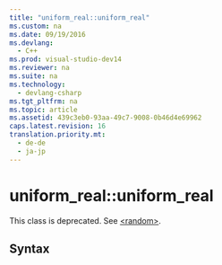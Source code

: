 ```yaml
---
title: "uniform_real::uniform_real"
ms.custom: na
ms.date: 09/19/2016
ms.devlang: 
  - C++
ms.prod: visual-studio-dev14
ms.reviewer: na
ms.suite: na
ms.technology: 
  - devlang-csharp
ms.tgt_pltfrm: na
ms.topic: article
ms.assetid: 439c3eb0-93aa-49c7-9008-0b46d4e69962
caps.latest.revision: 16
translation.priority.mt: 
  - de-de
  - ja-jp
---
```

# uniform_real::uniform_real
This class is deprecated. See [<random\>](../vs140/-random-.md).  
  
## Syntax